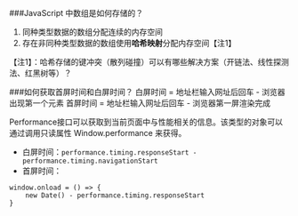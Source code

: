 <!-- JS相关.md -->

###JavaScript 中数组是如何存储的？
1. 同种类型数据的数组分配连续的内存空间
2. 存在非同种类型数据的数组使用**哈希映射**分配内存空间【注1】

【注1】：哈希存储的键冲突（散列碰撞）可以有哪些解决方案（开链法、线性探测法、红黑树等）？

###如何获取首屏时间和白屏时间？
白屏时间 = 地址栏输入网址后回车 - 浏览器出现第一个元素
首屏时间 = 地址栏输入网址后回车 - 浏览器第一屏渲染完成

Performance接口可以获取到当前页面中与性能相关的信息。该类型的对象可以通过调用只读属性 Window.performance 来获得。

- 白屏时间：`performance.timing.responseStart - performance.timing.navigationStart`
- 首屏时间：
```
window.onload = () => {
    new Date() - performance.timing.responseStart
}
```
